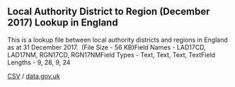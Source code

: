 ## Local Authority District to Region (December 2017) Lookup in England

This is a lookup file between local authority districts and regions in England as at 31 December 2017.  (File Size - 56 KB)Field Names - LAD17CD, LAD17NM, RGN17CD, RGN17NMField Types - Text, Text, Text, TextField Lengths - 9, 28, 9, 24

[CSV](../csv/024.csv) / [data.gov.uk](https://data.gov.uk/dataset/01cd7a15-aa8e-4bd6-b887-1b207fe72cf6/local-authority-district-to-region-december-2017-lookup-in-england)

